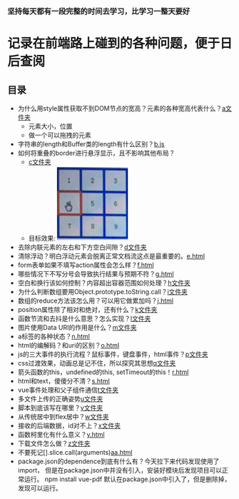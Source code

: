### 坚持每天都有一段完整的时间去学习，比学习一整天要好

# 记录在前端路上碰到的各种问题，便于日后查阅

## 目录
- 为什么用style属性获取不到DOM节点的宽高？元素的各种宽高代表什么？[a文件夹](./a)
	* 元素大小，位置
	* 做一个可以拖拽的元素
- 字符串的length和Buffer类的length有什么区别？[b.js](./b.js)
- 如何将重叠的border进行悬浮显示，且不影响其他布局？
	* [c文件夹](./c)
	* 目标效果:![example](./c/target.png "目标效果")
- 去除内联元素的左右和下方空白间隙？[d文件夹](./d)
- 清除浮动？明白浮动元素会脱离正常文档流这点是最重要的。[e.html](./e.html)
- form表单如果不填写action属性会怎么样？[f.html](./f.html)
- 哪些情况下不写分号会导致执行结果与预期不符？[g.html](./g.html)
- 空白和换行该如何控制？内容超出容器范围如何处理？[h文件夹](./h)
- 为什么判断数组要用Object.prototype.toString.call？[i文件夹](./i)
- 数组的reduce方法该怎么用？可以用它做累加吗？[j.html](./j.html)
- position属性除了相对和绝对，还有什么？[k文件夹](./k)
- 函数节流和去抖是什么意思？怎么实现？[l文件夹](./l)
- 图片使用Data URI的作用是什么？[m文件夹](./m)
- a标签的各种状态？[n.html](./n.html)
- html的编解码？和uri的区别？[o.html](./o.html)
- js的三大事件的执行流程？鼠标事件，键盘事件，html事件？[p文件夹](./p)
- css过渡效果，动画总是记不住，所以探究其思想[q文件夹](./q)
- 箭头函数的this，undefined的this, setTimeout的this！[r.html](./r.html)
- html和text，傻傻分不清？[s.html](./s.html)
- vue事件处理和父子组件通信[t文件夹](./t)
- 多文件上传的正确姿势[u文件夹](./u)
- 脚本到底该写在哪里？[v文件夹](./v)
- 从传统居中到flex居中？[w文件夹](./w)
- 接收的后端数据，id对不上？[x文件夹](./x)
- 函数柯里化有什么意义？[y.html](./y.html)
- 下载文件怎么做？[z文件夹](./z)
- 不要死记[].slice.call(arguments)[aa.html](./aa.html)
- package.json的dependence到底有什么有？今天拉下来代码发现使用了import，
		但是在package.json中并没有引入，安装好模块后发现项目可以正常运行。
		npm install vue-pdf 默认在package.json中引入了，但是删除掉，发现可以运行。